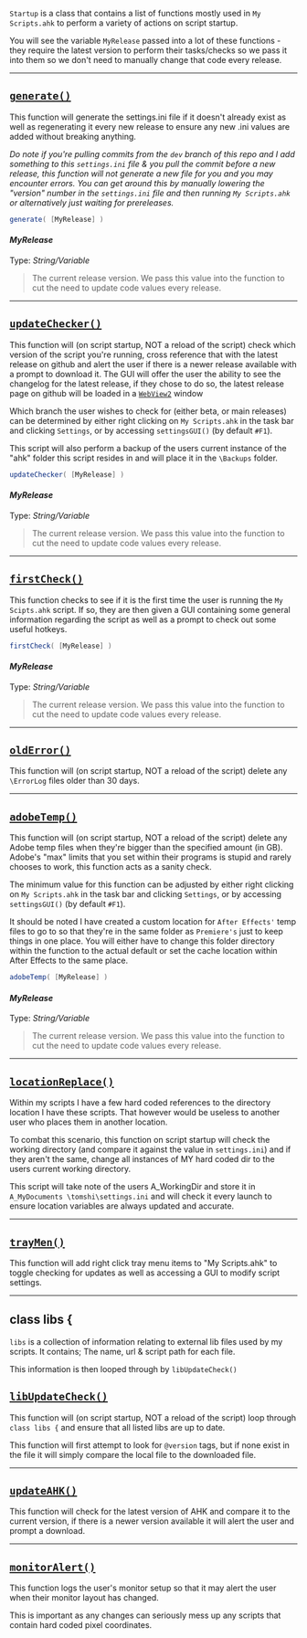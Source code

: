 `Startup` is a class that contains a list of functions mostly used in `My Scripts.ahk` to perform a variety of actions on script startup.

You will see the variable `MyRelease` passed into a lot of these functions - they require the latest version to perform their tasks/checks so we pass it into them so we don't need to manually change that code every release.
***

## <u>`generate()`</u>
This function will generate the settings.ini file if it doesn't already exist as well as regenerating it every new release to ensure any new .ini values are added without breaking anything.

*Do note if you're pulling commits from the `dev` branch of this repo and I add something to this `settings.ini` file & you pull the commit before a new release, this function will not generate a new file for you and you may encounter errors. You can get around this by manually lowering the "version" number in the `settings.ini` file and then running `My Scripts.ahk` or alternatively just waiting for prereleases.*
```c#
generate( [MyRelease] )
```
#### *MyRelease*
Type: *String/Variable*
> The current release version. We pass this value into the function to cut the need to update code values every release.
***

## <u>`updateChecker()`</u>
This function will (on script startup, NOT a reload of the script) check which version of the script you're running, cross reference that with the latest release on github and alert the user if there is a newer release available with a prompt to download it. The GUI will offer the user the ability to see the changelog for the latest release, if they chose to do so, the latest release page on github will be loaded in a [`WebView2`](https://github.com/thqby/ahk2_lib/tree/master/WebView2) window

Which branch the user wishes to check for (either beta, or main releases) can be determined by either right clicking on `My Scripts.ahk` in the task bar and clicking  `Settings`, or by accessing `settingsGUI()` (by default `#F1`).

This script will also perform a backup of the users current instance of the "ahk" folder this script resides in and will place it in the `\Backups` folder.
```c#
updateChecker( [MyRelease] )
```
#### *MyRelease*
Type: *String/Variable*
> The current release version. We pass this value into the function to cut the need to update code values every release.
***

## <u>`firstCheck()`</u>
This function checks to see if it is the first time the user is running the `My Scipts.ahk` script. If so, they are then given a GUI containing some general information regarding the script as well as a prompt to check out some useful hotkeys.
```c#
firstCheck( [MyRelease] )
```
#### *MyRelease*
Type: *String/Variable*
> The current release version. We pass this value into the function to cut the need to update code values every release.
***

## <u>`oldError()`</u>
This function will (on script startup, NOT a reload of the script) delete any `\ErrorLog` files older than 30 days.
***

## <u>`adobeTemp()`</u>
This function will (on script startup, NOT a reload of the script) delete any Adobe temp files when they're bigger than the specified amount (in GB). Adobe's "max" limits that you set within their programs is stupid and rarely chooses to work, this function acts as a sanity check.

The minimum value for this function can be adjusted by either right clicking on `My Scripts.ahk` in the task bar and clicking  `Settings`, or by accessing `settingsGUI()` (by default `#F1`).

It should be noted I have created a custom location for `After Effects'` temp files to go to so that they're in the same folder as `Premiere's` just to keep things in one place. You will either have to change this folder directory within the function to the actual default or set the cache location within After Effects to the same place.
```c#
adobeTemp( [MyRelease] )
```
#### *MyRelease*
Type: *String/Variable*
> The current release version. We pass this value into the function to cut the need to update code values every release.
***

## <u>`locationReplace()`</u>
Within my scripts I have a few hard coded references to the directory location I have these scripts. That however would be useless to another user who places them in another location.

To combat this scenario, this function on script startup will check the working directory (and compare it against the value in `settings.ini`) and if they aren't the same, change all instances of MY hard coded dir to the users current working directory.

This script will take note of the users A_WorkingDir and store it in `A_MyDocuments \tomshi\settings.ini` and will check it every launch to ensure location variables are always updated and accurate.
***

## <u>`trayMen()`</u>
This function will add right click tray menu items to "My Scripts.ahk" to toggle checking for updates as well as accessing a GUI to modify script settings.
***

## class libs {
`libs` is a collection of information relating to external lib files used by my scripts. It contains; The name, url & script path for each file.

This information is then looped through by `libUpdateCheck()`


## <u>`libUpdateCheck()`</u>
This function will (on script startup, NOT a reload of the script) loop through `class libs {` and ensure that all listed libs are up to date.

This function will first attempt to look for `@version` tags, but if none exist in the file it will simply compare the local file to the downloaded file.
***

## <u>`updateAHK()`</u>
This function will check for the latest version of AHK and compare it to the current version, if there is a newer version available it will alert the user and prompt a download.
***

## <u>`monitorAlert()`</u>
This function logs the user's monitor setup so that it may alert the user when their monitor layout has changed.

This is important as any changes can seriously mess up any scripts that contain hard coded pixel coordinates.